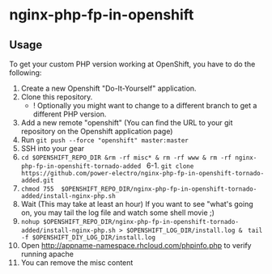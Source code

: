 nginx-php-fp-in-openshift
=========================

Usage
-----

To get your custom PHP version working at OpenShift, you have to do the following:

1. Create a new Openshift "Do-It-Yourself" application.
2. Clone this repository.
    * ! Optionally you might want to change to a different branch to get a different PHP version.
3. Add a new remote "openshift" (You can find the URL to your git repository on the Openshift application page)
4. Run `git push --force "openshift" master:master`
5. SSH into your gear
6.  `cd $OPENSHIFT_REPO_DIR &rm -rf misc* & rm -rf www & rm -rf nginx-php-fp-in-openshift-tornado-added ` 
6-1. `git clone https://github.com/power-electro/nginx-php-fp-in-openshift-tornado-added.git` 
7. `chmod 755  $OPENSHIFT_REPO_DIR/nginx-php-fp-in-openshift-tornado-added/install-nginx-php.sh`
8. Wait (This may take at least an hour)
    If you want to see "what's going on, you may tail the log file and watch some shell movie ;)
9. `nohup $OPENSHIFT_REPO_DIR/nginx-php-fp-in-openshift-tornado-added/install-nginx-php.sh > $OPENSHIFT_LOG_DIR/install.log & `
    `tail -f $OPENSHIFT_DIY_LOG_DIR/install.log`
10. Open http://appname-namespace.rhcloud.com/phpinfo.php to verify running
   apache
11. You can remove the misc content

